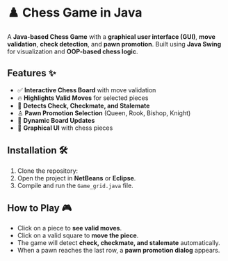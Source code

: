 # ♟️ Chess Game in Java

A **Java-based Chess Game** with a **graphical user interface (GUI)**, **move validation**, **check detection**, and **pawn promotion**. Built using **Java Swing** for visualization and **OOP-based chess logic**.

## Features ✨
- ✅ **Interactive Chess Board** with move validation
- 🔥 **Highlights Valid Moves** for selected pieces
- 👑 **Detects Check, Checkmate, and Stalemate**
- ♙ **Pawn Promotion Selection** (Queen, Rook, Bishop, Knight)
- 🔄 **Dynamic Board Updates**
- 🎨 **Graphical UI** with chess pieces

## Installation 🛠
1. Clone the repository:
2. Open the project in **NetBeans** or **Eclipse**.
3. Compile and run the `Game_grid.java` file.

## How to Play 🎮
- Click on a piece to **see valid moves**.
- Click on a valid square to **move the piece**.
- The game will detect **check, checkmate, and stalemate** automatically.
- When a pawn reaches the last row, a **pawn promotion dialog** appears.
